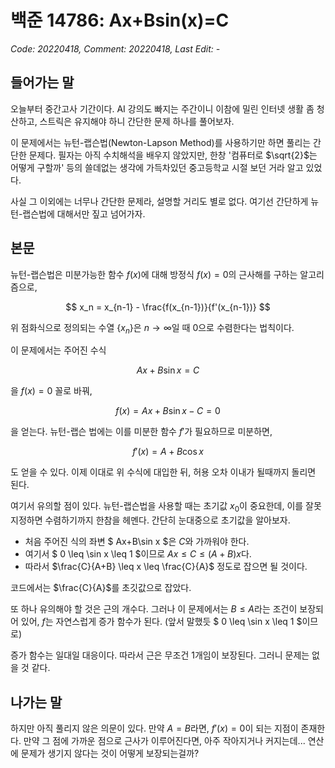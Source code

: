 # 백준 14786: Ax+Bsin(x)=C
_Code: 20220418, Comment: 20220418, Last Edit: -_

## 들어가는 말
 오늘부터 중간고사 기간이다. AI 강의도 빠지는 주간이니 이참에 밀린 인터넷 생활 좀 청산하고, 스트릭은 유지해야 하니 간단한 문제 하나를 풀어보자.
 
 이 문제에서는 뉴턴-랩슨법(Newton-Lapson Method)를 사용하기만 하면 풀리는 간단한 문제다. 필자는 아직 수치해석을 배우지 않았지만, 한창 '컴퓨터로 $\sqrt{2}$는 어떻게 구할까' 등의 쓸데없는 생각에 가득차있던 중고등학교 시절 보던 거라 알고 있었다.

 사실 그 이외에는 너무나 간단한 문제라, 설명할 거리도 별로 없다. 여기선 간단하게 뉴턴-랩슨법에 대해서만 짚고 넘어가자.

## 본문
 뉴턴-랩슨법은 미분가능한 함수 $f(x)$에 대해 방정식 $f(x)=0$의 근사해를 구하는 알고리즘으로,

 $$ x_n = x_{n-1} - \frac{f(x_{n-1})}{f'(x_{n-1})} $$

 위 점화식으로 정의되는 수열 $\left\{x_n\right\}$은 $n \to \infty$일 때 $0$으로 수렴한다는 법칙이다.

 이 문제에서는 주어진 수식

 $$ Ax+B\sin x = C $$

 을 $f(x) = 0$ 꼴로 바꿔,
 
 $$ f(x) = Ax+B \sin x - C = 0 $$
 
 을 얻는다. 뉴턴-랩슨 법에는 이를 미분한 함수 $f'$가 필요하므로 미분하면,

 $$ f'(x) = A + B \cos x $$

 도 얻을 수 있다. 이제 이대로 위 수식에 대입한 뒤, 허용 오차 이내가 될때까지 돌리면 된다.

 여기서 유의할 점이 있다. 뉴턴-랩슨법을 사용할 때는 초기값 $x_0$이 중요한데, 이를 잘못 지정하면 수렴하기까지 한참을 헤멘다. 간단히 눈대중으로 초기값을 알아보자.

 * 처음 주어진 식의 좌변 $ Ax+B\sin x $은 $C$와 가까워야 한다.
 * 여기서 $ 0 \leq \sin x \leq 1 $이므로 $Ax \leq C \leq (A+B)x$다.
 * 따라서 $\frac{C}{A+B} \leq x \leq \frac{C}{A}$ 정도로 잡으면 될 것이다.

 코드에서는 $\frac{C}{A}$를 초깃값으로 잡았다.

 또 하나 유의해야 할 것은 근의 개수다. 그러나 이 문제에서는 $B \leq A$라는 조건이 보장되어 있어, $f$는 자연스럽게 증가 함수가 된다. (앞서 말했듯 $ 0 \leq \sin x \leq 1 $이므로)
 
 증가 함수는 일대일 대응이다. 따라서 근은 무조건 1개임이 보장된다. 그러니 문제는 없을 것 같다.

## 나가는 말
하지만 아직 풀리지 않은 의문이 있다. 만약 $A=B$라면, $f'(x)=0$이 되는 지점이 존재한다. 만약 그 점에 가까운 점으로 근사가 이루어진다면, 아주 작아지거나 커지는데... 연산에 문제가 생기지 않다는 것이 어떻게 보장되는걸까?